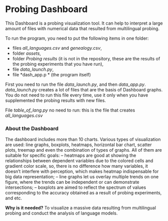 # Probing Dashboard

This Dashboard is a probing visualization tool. It can help to interpret a large amount of files with numerical data that resulted from multilingual probing.

To run the program, you need to put the following items in one folder:
- files *all_languages.csv* and *genealogy.csv*,
- folder *assets*,
- folder *Probing results* (it is not in the repository, these are the results of the probing experiments that you have run),
- file *data_launch.py*,
- file *dash_app.p * (the program itself)

First you need to run the file *data_launch.py*, and then *data_app.py*. *data_launch.py* creates a lot of files that are the basis of Dashboard graphs. You do not need to run this file every time, use it only when you have supplemented the probing results with new files.

File *table_of_lang.py* no need to run: this is the file that creates *all_languages.csv*

### About the Dashboard
The dashboard includes more than 10 charts. Various types of visualization are used: line graphs, boxplots, heatmaps, horizontal bar chart, scatter plots, treemap and even the combination of types of graphs. All of them are suitable for specific goals:
– heatmaps are good at showing the relationships between dependent variables due to the colored cells and gradient color scale, so, there is no difference how many variables, it doesn’t interfere with perception, which makes heatmap indispensable for big data representation;
– line graphs let us overlay multiple trends on one figure, where the trends can be independent or can demonstrate intersections;
– boxplots are aimed to reflect the spectrum of values corresponding to the accuracy obtained as a result of probing experiments, and etc.

**Why is it needed?** To visualize a massive data resulting from multilingual probing and conduct the analysis of language models. 

